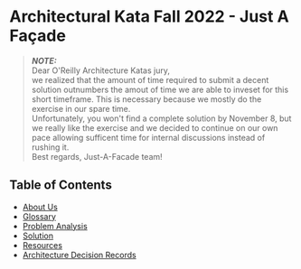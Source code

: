 # Architectural Kata Fall 2022 - Just A Façade

> **_NOTE:_**  
Dear O'Reilly Architecture Katas jury,  
we realized that the amount of time required to submit a decent solution outnumbers the amout of time we are able to inveset for this short timeframe. This is necessary because we mostly do the exercise in our spare time.  
Unfortunately, you won't find a complete solution by November 8, but we really like the exercise and we decided to continue on our own pace allowing sufficent time for internal discussions instead of rushing it.  
Best regards, Just-A-Facade team!

## Table of Contents
  * [About Us](about.md)
  * [Glossary](glossary.md)
  * [Problem Analysis](problem/README.md)
  * [Solution](solution/README.md) 
  * [Resources](resources.md)
  * [Architecture Decision Records](adrs/)
